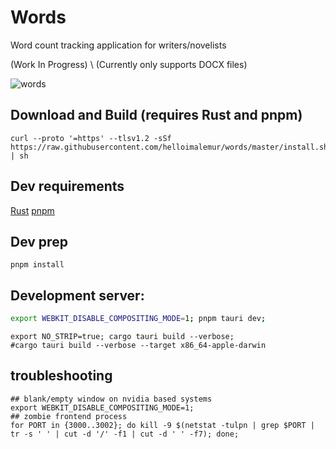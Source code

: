 # Words
Word count tracking application for writers/novelists 

(Work In Progress) \ (Currently only supports DOCX files)

![words](https://github.com/user-attachments/assets/f1d112c0-d9a2-4e41-bede-be8130242f6c)


## Download and Build (requires Rust and pnpm)
```shell
curl --proto '=https' --tlsv1.2 -sSf https://raw.githubusercontent.com/helloimalemur/words/master/install.sh | sh
```

## Dev requirements
[Rust](https://www.rust-lang.org/tools/install)
[pnpm](https://pnpm.io/installation)

## Dev prep
```shell
pnpm install
```
## Development server:
```bash
export WEBKIT_DISABLE_COMPOSITING_MODE=1; pnpm tauri dev;
```

```shell
export NO_STRIP=true; cargo tauri build --verbose;
#cargo tauri build --verbose --target x86_64-apple-darwin
```

## troubleshooting
```shell
## blank/empty window on nvidia based systems
export WEBKIT_DISABLE_COMPOSITING_MODE=1;
## zombie frontend process
for PORT in {3000..3002}; do kill -9 $(netstat -tulpn | grep $PORT | tr -s ' ' | cut -d '/' -f1 | cut -d ' ' -f7); done;
```
